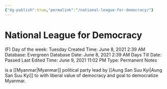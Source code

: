 ```yaml
---
{"dg-publish":true,"permalink":"/national-league-for-democracy/"}
---
```


# National League for Democracy

(F) Day of the week: Tuesday
Created Time: June 8, 2021 2:39 AM
Database: Evergreen Database
Date: June 8, 2021 2:39 AM
Days Till Date: Passed
Last Edited Time: June 9, 2021 11:02 PM
Type: Permanent Notes

is a [[Myanmar\|Myanmar]]  political party lead by [[Aung San Suu Kyi\|Aung San Suu Kyi]]  to with liberal value of democracy and goal to democratize Myanmar.